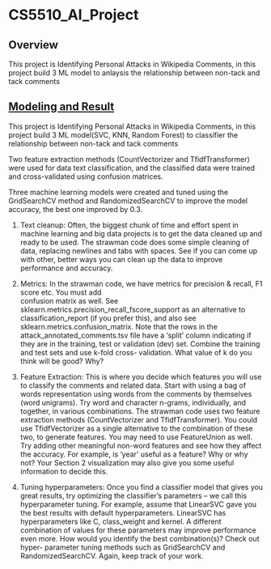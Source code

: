 # CS5510_AI_Project
## Overview
This project is Identifying Personal Attacks in Wikipedia Comments, in this project build 3 ML model to anlaysis the relationship between non-tack and tack comments

## [Modeling and Result](https://github.com/didiyang4759/CS5510_AI_Project/blob/main/AI_Project/DiYang_Project.ipynb)

This project is Identifying Personal Attacks in Wikipedia Comments, in this project build 3 ML model(SVC, KNN, Random Forest) to classifier the relationship between non-tack and tack comments

Two feature extraction methods (CountVectorizer and TfidfTransformer) were used for data text classification, and the classified data were trained and cross-validated using confusion matrices.

Three machine learning models were created and tuned using the GridSearchCV method and RandomizedSearchCV to improve the model accuracy, the best one improved by 0.3.

1. Text cleanup: Often, the biggest chunk of time and effort spent in machine learning and big data 
projects is to get the data cleaned up and ready to be used. The strawman code does some simple 
cleaning of data, replacing newlines and tabs with spaces. See if you can come up with other, better 
ways you can clean up the data to improve performance and accuracy. 
 
2. Metrics: In the strawman code, we have metrics for precision & recall, F1 score etc. You must add  
confusion matrix  as well. See sklearn.metrics.precision_recall_fscore_support as an alternative to 
classification_report (if you prefer this), and also see sklearn.metrics.confusion_matrix.  Note that 
the rows in the attack_annotated_comments.tsv file have a ‘split’ column indicating if they are in the 
training, test or validation (dev) set. Combine the training and test sets and use k-fold cross-
validation. What value of k do you think will be good? Why? 
 
3. Feature Extraction: This is where you decide which features you will use to classify the comments 
and related data. Start with using a bag of words representation using words from the comments by 
themselves (word unigrams). Try word and character n-grams, individually, and together, in various 
combinations. The strawman code uses two feature extraction methods (CountVectorizer and 
TfidfTransformer). You could use TfidfVectorizer as a single alternative to the combination of these 
two, to generate features. You may need to use FeatureUnion as well. 
Try adding other meaningful non-word features and see how they affect the accuracy. For example, 
is ‘year’ useful as a feature? Why or why not? Your Section 2 visualization may also give you some 
useful information to decide this. 

5. Tuning hyperparameters: Once you find a classifier model that gives you great results, try optimizing 
the classifier’s parameters – we call this hyperparameter tuning. For example, assume that LinearSVC 
gave you the best results with default hyperparameters. LinearSVC has hyperparameters like C, 
class_weight and kernel. A different combination of values for these parameters may improve 
performance even more. How would you identify the best combination(s)?  Check out hyper-
parameter tuning methods such as GridSearchCV and RandomizedSearchCV. Again, keep track of 
your work. 
